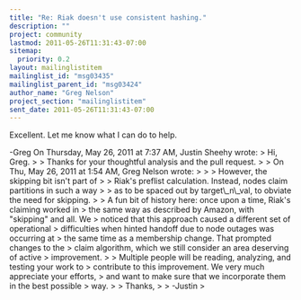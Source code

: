 ```yaml
---
title: "Re: Riak doesn't use consistent hashing."
description: ""
project: community
lastmod: 2011-05-26T11:31:43-07:00
sitemap:
  priority: 0.2
layout: mailinglistitem
mailinglist_id: "msg03435"
mailinglist_parent_id: "msg03424"
author_name: "Greg Nelson"
project_section: "mailinglistitem"
sent_date: 2011-05-26T11:31:43-07:00
---
```



Excellent. Let me know what I can do to help.

-Greg
On Thursday, May 26, 2011 at 7:37 AM, Justin Sheehy wrote: 
&gt; Hi, Greg.
&gt; 
&gt; Thanks for your thoughtful analysis and the pull request.
&gt; 
&gt; On Thu, May 26, 2011 at 1:54 AM, Greg Nelson  wrote:
&gt; 
&gt; &gt; However, the skipping bit isn't part of
&gt; &gt; Riak's preflist calculation. Instead, nodes claim partitions in such a way
&gt; &gt; as to be spaced out by target\\_n\\_val, to obviate the need for skipping.
&gt; 
&gt; A fun bit of history here: once upon a time, Riak's claiming worked in
&gt; the same way as described by Amazon, with "skipping" and all. We
&gt; noticed that this approach caused a different set of operational
&gt; difficulties when hinted handoff due to node outages was occurring at
&gt; the same time as a membership change. That prompted changes to the
&gt; claim algorithm, which we still consider an area deserving of active
&gt; improvement.
&gt; 
&gt; Multiple people will be reading, analyzing, and testing your work to
&gt; contribute to this improvement. We very much appreciate your efforts,
&gt; and want to make sure that we incorporate them in the best possible
&gt; way.
&gt; 
&gt; Thanks,
&gt; 
&gt; -Justin
&gt; 
